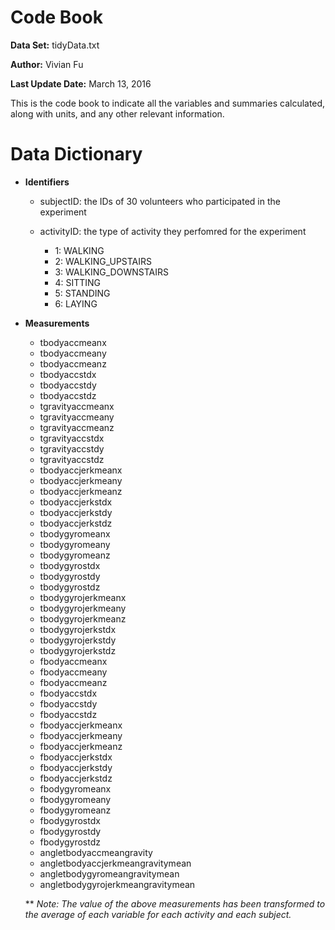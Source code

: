 # __Code Book__

__Data Set:__ tidyData.txt

__Author:__ Vivian Fu

__Last Update Date:__ March 13, 2016

This is the code book to indicate all the variables and summaries calculated, along with units, and any other relevant information.

# __Data Dictionary__
- **Identifiers**

  - subjectID: the IDs of 30 volunteers who participated in the experiment
  - activityID: the type of activity they perfomred for the experiment

    - 1: WALKING
    - 2: WALKING_UPSTAIRS
    - 3: WALKING_DOWNSTAIRS
    - 4: SITTING
    - 5: STANDING
    - 6: LAYING

- **Measurements**

  - tbodyaccmeanx
  - tbodyaccmeany
  - tbodyaccmeanz
  - tbodyaccstdx
  - tbodyaccstdy
  - tbodyaccstdz
  - tgravityaccmeanx
  - tgravityaccmeany
  - tgravityaccmeanz
  - tgravityaccstdx
  - tgravityaccstdy
  - tgravityaccstdz
  - tbodyaccjerkmeanx
  - tbodyaccjerkmeany
  - tbodyaccjerkmeanz
  - tbodyaccjerkstdx
  - tbodyaccjerkstdy
  - tbodyaccjerkstdz
  - tbodygyromeanx
  - tbodygyromeany
  - tbodygyromeanz
  - tbodygyrostdx
  - tbodygyrostdy
  - tbodygyrostdz
  - tbodygyrojerkmeanx
  - tbodygyrojerkmeany
  - tbodygyrojerkmeanz
  - tbodygyrojerkstdx
  - tbodygyrojerkstdy
  - tbodygyrojerkstdz
  - fbodyaccmeanx
  - fbodyaccmeany
  - fbodyaccmeanz
  - fbodyaccstdx
  - fbodyaccstdy
  - fbodyaccstdz
  - fbodyaccjerkmeanx
  - fbodyaccjerkmeany
  - fbodyaccjerkmeanz
  - fbodyaccjerkstdx
  - fbodyaccjerkstdy
  - fbodyaccjerkstdz
  - fbodygyromeanx
  - fbodygyromeany
  - fbodygyromeanz
  - fbodygyrostdx
  - fbodygyrostdy
  - fbodygyrostdz
  - angletbodyaccmeangravity
  - angletbodyaccjerkmeangravitymean
  - angletbodygyromeangravitymean
  - angletbodygyrojerkmeangravitymean
 
  ** _Note: The value of the above measurements has been transformed to the average of each variable for each activity and each subject._